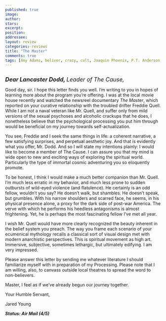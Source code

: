 ```yaml
---
published: true
image:
author: 
stars: 
excerpt: 
position: 
addressee: 
layout: review
categories: reviews
title: "The Master"
comments: true
tags: [Amy Adams, beliver, crazy, cult, Joaquin Phoenix, P.T. Anderson, Philip Seymour Hoffman, religion, Scientology movie, The Cause, The Master, Tom Cruise, Uncategorized]
---
```

<div><p><span class="full-image-block ssNonEditable"><span><a href="/letters/2012/10/9/the-master.html"><img src="http://static.squarespace.com/static/5005f6bcc4aa41161b33e89e/5329cf1fe4b07c068ebf74de/5329cf1fe4b07c068ebf76c4/1349791698042/The%20Master.jpg" alt="" /></a></span></span></p>
<p><em><strong style="font-size:130%;">Dear Lancaster Dodd, </strong><span style="font-size:130%;">Leader of The Cause,</span><strong style="font-size:130%;"> </strong></em></p>
<p>Good day, sir. I hope this letter finds you well. I&rsquo;m writing to you in hopes of learning more about the program you&rsquo;re offering. I was at the local movie house recently and watched the newsreel documentary <em>The Master</em>, which reported on your curative relationship with the troubled drifter Freddie Quell. While I am not a naval veteran like Mr. Quell, and suffer only from mild versions of the sexual psychoses and alcoholic crackups that he does, I nonetheless believe that the psychological processing you put him through would be beneficial on my journey towards self-actualization.</p>
<p>You see, Freddie and I seek the same things in life: a coherent narrative, a few satisfying surprises, and perpetual aesthetic joy. And that is evidently what you offer, Mr. Dodd. And so I will state my intentions plainly: I would like to become a member of The Cause. I can assure you that my mind is wide open to new and exciting ways of exploring the spiritual world. Particularly the type of immortal cosmic adventuring you so eloquently promote.</p>
<p>To be honest, I think I would make a much better companion than Mr. Quell. I&rsquo;m much less erratic in my behavior, and much less prone to sudden outbursts of wild-eyed violence (and flatulence). He certainly is an odd fellow, wouldn&rsquo;t you say? He doesn&rsquo;t walk, but shambles. He doesn&rsquo;t speak, but grumbles. With his narrow shoulders and scarred face, he seems, in his physical presence alone, a proxy for the dark side of post-war America. The verve with which he performs his heedless antagonisms is almost frightening. Yet, he is perhaps the most fascinating fellow I&rsquo;ve met all year.</p>
<p>I wish Mr. Quell would have more clearly recognized the beauty inherent in the belief system you preach. The way you frame each scenario of your ecumenical mythology recalls a classical sort of visual design met with modern anarchistic perspectives. This is spiritual movement as high art. Immersive, subjective, sometimes lethargic, but ultimately edifying. I am very impressed.</p>
<p>Please answer this letter by sending me whatever literature I should familiarize myself with in preparation of my Processing. Please note that I am willing, also, to canvass outside local theatres to spread the word to non-believers.&nbsp;</p>
<p>Master, I feel as if we&rsquo;ve already begun our journey together.</p>
<p>Your Humble Servant,</p>
<p>Jared Young</p>
<p><strong><em>Status: Air Mail (4/5)</em></strong></p></div>
